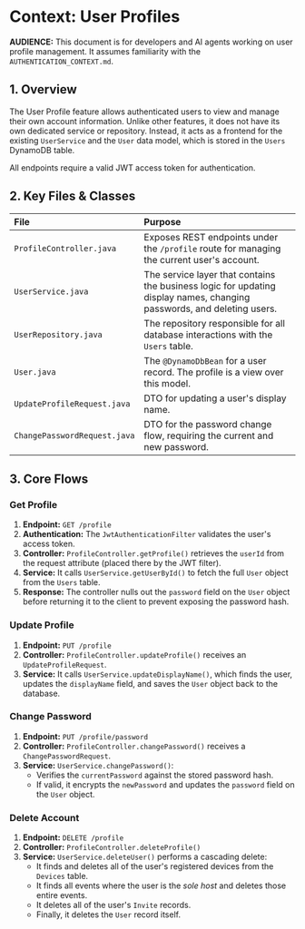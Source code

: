 # Context: User Profiles

**AUDIENCE:** This document is for developers and AI agents working on user profile management. It assumes familiarity with the `AUTHENTICATION_CONTEXT.md`.

## 1. Overview

The User Profile feature allows authenticated users to view and manage their own account information. Unlike other features, it does not have its own dedicated service or repository. Instead, it acts as a frontend for the existing `UserService` and the `User` data model, which is stored in the `Users` DynamoDB table.

All endpoints require a valid JWT access token for authentication.

## 2. Key Files & Classes

| File | Purpose |
| :--- | :--- |
| `ProfileController.java` | Exposes REST endpoints under the `/profile` route for managing the current user's account. |
| `UserService.java` | The service layer that contains the business logic for updating display names, changing passwords, and deleting users. |
| `UserRepository.java` | The repository responsible for all database interactions with the `Users` table. |
| `User.java` | The `@DynamoDbBean` for a user record. The profile is a view over this model. |
| `UpdateProfileRequest.java` | DTO for updating a user's display name. |
| `ChangePasswordRequest.java` | DTO for the password change flow, requiring the current and new password. |

## 3. Core Flows

### Get Profile

1.  **Endpoint:** `GET /profile`
2.  **Authentication:** The `JwtAuthenticationFilter` validates the user's access token.
3.  **Controller:** `ProfileController.getProfile()` retrieves the `userId` from the request attribute (placed there by the JWT filter).
4.  **Service:** It calls `UserService.getUserById()` to fetch the full `User` object from the `Users` table.
5.  **Response:** The controller nulls out the `password` field on the `User` object before returning it to the client to prevent exposing the password hash.

### Update Profile

1.  **Endpoint:** `PUT /profile`
2.  **Controller:** `ProfileController.updateProfile()` receives an `UpdateProfileRequest`.
3.  **Service:** It calls `UserService.updateDisplayName()`, which finds the user, updates the `displayName` field, and saves the `User` object back to the database.

### Change Password

1.  **Endpoint:** `PUT /profile/password`
2.  **Controller:** `ProfileController.changePassword()` receives a `ChangePasswordRequest`.
3.  **Service:** `UserService.changePassword()`:
    *   Verifies the `currentPassword` against the stored password hash.
    *   If valid, it encrypts the `newPassword` and updates the `password` field on the `User` object.

### Delete Account

1.  **Endpoint:** `DELETE /profile`
2.  **Controller:** `ProfileController.deleteProfile()`
3.  **Service:** `UserService.deleteUser()` performs a cascading delete:
    *   It finds and deletes all of the user's registered devices from the `Devices` table.
    *   It finds all events where the user is the *sole host* and deletes those entire events.
    *   It deletes all of the user's `Invite` records.
    *   Finally, it deletes the `User` record itself.
